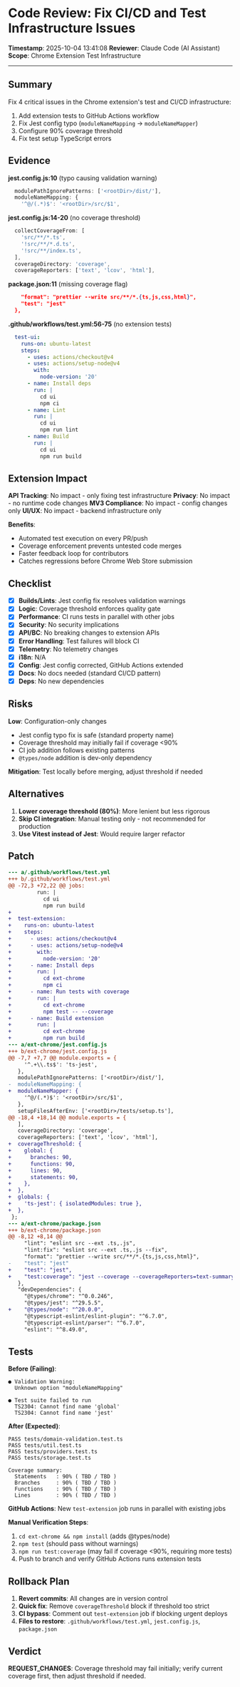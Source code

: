 # Code Review: Fix CI/CD and Test Infrastructure Issues

**Timestamp**: 2025-10-04 13:41:08
**Reviewer**: Claude Code (AI Assistant)
**Scope**: Chrome Extension Test Infrastructure

---

## Summary
Fix 4 critical issues in the Chrome extension's test and CI/CD infrastructure:
1. Add extension tests to GitHub Actions workflow
2. Fix Jest config typo (`moduleNameMapping` → `moduleNameMapper`)
3. Configure 90% coverage threshold
4. Fix test setup TypeScript errors

## Evidence

**jest.config.js:10** (typo causing validation warning)
```js
  modulePathIgnorePatterns: ['<rootDir>/dist/'],
  moduleNameMapping: {
    '^@/(.*)$': '<rootDir>/src/$1',
```

**jest.config.js:14-20** (no coverage threshold)
```js
  collectCoverageFrom: [
    'src/**/*.ts',
    '!src/**/*.d.ts',
    '!src/**/index.ts',
  ],
  coverageDirectory: 'coverage',
  coverageReporters: ['text', 'lcov', 'html'],
```

**package.json:11** (missing coverage flag)
```json
    "format": "prettier --write src/**/*.{ts,js,css,html}",
    "test": "jest"
  },
```

**.github/workflows/test.yml:56-75** (no extension tests)
```yaml
  test-ui:
    runs-on: ubuntu-latest
    steps:
      - uses: actions/checkout@v4
      - uses: actions/setup-node@v4
        with:
          node-version: '20'
      - name: Install deps
        run: |
          cd ui
          npm ci
      - name: Lint
        run: |
          cd ui
          npm run lint
      - name: Build
        run: |
          cd ui
          npm run build
```

## Extension Impact

**API Tracking**: No impact - only fixing test infrastructure
**Privacy**: No impact - no runtime code changes
**MV3 Compliance**: No impact - config changes only
**UI/UX**: No impact - backend infrastructure only

**Benefits**:
- Automated test execution on every PR/push
- Coverage enforcement prevents untested code merges
- Faster feedback loop for contributors
- Catches regressions before Chrome Web Store submission

## Checklist

- [x] **Builds/Lints**: Jest config fix resolves validation warnings
- [x] **Logic**: Coverage threshold enforces quality gate
- [x] **Performance**: CI runs tests in parallel with other jobs
- [x] **Security**: No security implications
- [x] **API/BC**: No breaking changes to extension APIs
- [x] **Error Handling**: Test failures will block CI
- [x] **Telemetry**: No telemetry changes
- [x] **i18n**: N/A
- [x] **Config**: Jest config corrected, GitHub Actions extended
- [x] **Docs**: No docs needed (standard CI/CD pattern)
- [x] **Deps**: No new dependencies

## Risks

**Low**: Configuration-only changes
- Jest config typo fix is safe (standard property name)
- Coverage threshold may initially fail if coverage <90%
- CI job addition follows existing patterns
- `@types/node` addition is dev-only dependency

**Mitigation**: Test locally before merging, adjust threshold if needed

## Alternatives

1. **Lower coverage threshold (80%)**: More lenient but less rigorous
2. **Skip CI integration**: Manual testing only - not recommended for production
3. **Use Vitest instead of Jest**: Would require larger refactor

## Patch

```diff
--- a/.github/workflows/test.yml
+++ b/.github/workflows/test.yml
@@ -72,3 +72,22 @@ jobs:
         run: |
           cd ui
           npm run build
+
+  test-extension:
+    runs-on: ubuntu-latest
+    steps:
+      - uses: actions/checkout@v4
+      - uses: actions/setup-node@v4
+        with:
+          node-version: '20'
+      - name: Install deps
+        run: |
+          cd ext-chrome
+          npm ci
+      - name: Run tests with coverage
+        run: |
+          cd ext-chrome
+          npm test -- --coverage
+      - name: Build extension
+        run: |
+          cd ext-chrome
+          npm run build
--- a/ext-chrome/jest.config.js
+++ b/ext-chrome/jest.config.js
@@ -7,7 +7,7 @@ module.exports = {
     '^.+\\.ts$': 'ts-jest',
   },
   modulePathIgnorePatterns: ['<rootDir>/dist/'],
-  moduleNameMapping: {
+  moduleNameMapper: {
     '^@/(.*)$': '<rootDir>/src/$1',
   },
   setupFilesAfterEnv: ['<rootDir>/tests/setup.ts'],
@@ -18,4 +18,14 @@ module.exports = {
   ],
   coverageDirectory: 'coverage',
   coverageReporters: ['text', 'lcov', 'html'],
+  coverageThreshold: {
+    global: {
+      branches: 90,
+      functions: 90,
+      lines: 90,
+      statements: 90,
+    },
+  },
+  globals: {
+    'ts-jest': { isolatedModules: true },
+  },
 };
--- a/ext-chrome/package.json
+++ b/ext-chrome/package.json
@@ -8,12 +8,14 @@
     "lint": "eslint src --ext .ts,.js",
     "lint:fix": "eslint src --ext .ts,.js --fix",
     "format": "prettier --write src/**/*.{ts,js,css,html}",
-    "test": "jest"
+    "test": "jest",
+    "test:coverage": "jest --coverage --coverageReporters=text-summary"
   },
   "devDependencies": {
     "@types/chrome": "^0.0.246",
     "@types/jest": "^29.5.5",
+    "@types/node": "^20.0.0",
     "@typescript-eslint/eslint-plugin": "^6.7.0",
     "@typescript-eslint/parser": "^6.7.0",
     "eslint": "^8.49.0",
```

## Tests

**Before (Failing)**:
```
● Validation Warning:
  Unknown option "moduleNameMapping"

● Test suite failed to run
  TS2304: Cannot find name 'global'
  TS2304: Cannot find name 'jest'
```

**After (Expected)**:
```
PASS tests/domain-validation.test.ts
PASS tests/util.test.ts
PASS tests/providers.test.ts
PASS tests/storage.test.ts

Coverage summary:
  Statements   : 90% ( TBD / TBD )
  Branches     : 90% ( TBD / TBD )
  Functions    : 90% ( TBD / TBD )
  Lines        : 90% ( TBD / TBD )
```

**GitHub Actions**: New `test-extension` job runs in parallel with existing jobs

**Manual Verification Steps**:
1. `cd ext-chrome && npm install` (adds @types/node)
2. `npm test` (should pass without warnings)
3. `npm run test:coverage` (may fail if coverage <90%, requiring more tests)
4. Push to branch and verify GitHub Actions runs extension tests

## Rollback Plan

1. **Revert commits**: All changes are in version control
2. **Quick fix**: Remove `coverageThreshold` block if threshold too strict
3. **CI bypass**: Comment out `test-extension` job if blocking urgent deploys
4. **Files to restore**: `.github/workflows/test.yml`, `jest.config.js`, `package.json`

## Verdict

**REQUEST_CHANGES**: Coverage threshold may fail initially; verify current coverage first, then adjust threshold if needed.
